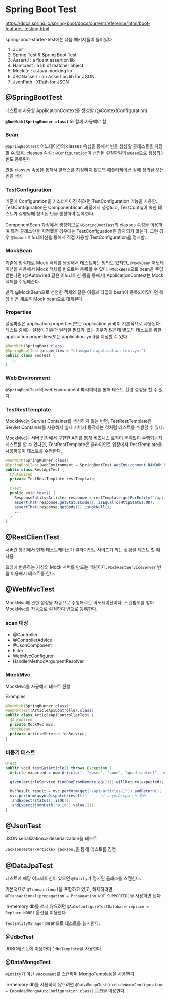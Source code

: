 # Spring Boot Test

<https://docs.spring.io/spring-boot/docs/current/reference/html/boot-features-testing.html>

spring-boot-starter-test에는 다음 패키지들이 들어있다

1. JUnit
1. Spring Test & Spring Boot Test
1. AssertJ : a fluent assertion lib
1. Hamcrest : a lib of matcher object
1. Mockito : a Java mocking lib
1. JSONassert : an Assertion lib for JSON
1. JsonPath : XPath for JSON

## @SpringBootTest

테스트에 사용할 ApplicationContext를 생성함 (@ContextConfiguration)

**`@RunWith(SpringRunner.class)`** 와 함께 사용해야 함

### Bean

`@SpringBootTest` 어노테이션의 classes 속성을 통해서 빈을 생성할 클래스들을 지정할 수 있음.
classes 속성 : `@Configuration`이 선언된 설정파일의 `@Bean`으로 생성되는 빈도 등록된다

만일 classes 속성을 통해서 클래스를 지정하지 않으면 애플리케이션 상에 정의된 모든 빈을 생성

### TestConfiguration

기존에 Configuration을 커스터마이징 하려면 TestConfiguration 기능을 사용함.
TestConfiguration은 ComponentScan 과정에서 생성되고, TestConfig이 속한 테스트가 실행될때 정의된 빈을 생성하여 등록한다.

ComponentScan 과정에서 생성되므로 `@SpringBootTest`의 classes 속성을 이용하여 특정 클래스만을 지정했을 경우에는 TestConfiguation은 감지되지 않는다. 그런 경우 `@Import` 어노테이션을 통해서 직접 사용할 TestConfiguration을 명시함.

### MockBean

기존에 방식대로 Mock 객체를 생성해서 테스트하는 방법도 있지만, `@MockBean` 어노테이션을 사용해서 Mock 객체를 빈으로써 등록할 수 있다. `@MockBean`으로 bean을 주입받는다면 (@Autowired 같은 어노테이션 등을 통해서) ApplicationContext는 Mock 객체를 주입해준다.

만약 @MockBean으로 선언한 객체와 같은 이름과 타입의 bean이 등록되어있다면 해당 빈은 새로운 Mock bean으로 대체된다.

### Properties

설정파일은 application.properties(또는 application.yml)이 기본적으로 사용된다. 테스트 중에는 설정이 기존과 달라질 필요가 있는 경우가 많은데 별도의 테스트를 위한 application.properties(또는 application.yml)을 지정할 수 있다.

```java
@RunWith(SpringBoot.class)
@SpringBootTest(properties = "classpath:application-test.yml")
public class FooTest {
  ...
}
```

### Web Environment

`@SpringBootTest`의 webEnvironment 파라미터를 통해 테스트 환경 설정을 할 수 있다.

### TestRestTemplate

MockMvc는 Servlet Container를 생성하지 않는 반면, TestRestTemplate은 Servlet Container를 사용해서 실제 서버가 동작하는 것처럼 테스트를 수행할 수 있다.

MockMvc는 서버 입장에서 구현한 API를 통해 비즈니스 로직이 문제없이 수행되는지 테스트를 할 수 있다면, TestRestTemplate은 클라이언트 입장에서 RestTemplate을 사용하듯이 테스트를 수행한다.

```java
@RunWith(SpringRunner.class)
@SpringBootTest(webEnvironment = SpringBootTest.WebEnvironment.RANDOM_PORT)
public class RestApiTest {
  @Autowired
  private TestRestTemplate restTemplate;

  @Test
  public void test() {
    ResponseEntity<Article> response = restTemplate.getForEntity("/api/articles/1", Article.class);
    assertThat(response.getStatusCode()).isEqualTo(HttpStatus.OK);
    assertThat(response.getBody()).isNotNull();
    ...
  }
}
```

## @RestClientTest

서버간 통신에서 현재 테스트케이스가 클라이언트 사이드가 되는 상황을 테스트 할 때 사용.

요청에 반응하는 가상의 Mock 서버를 만드는 개념이다. `MockRestServiceServer` 빈을 이용해서 테스트를 한다.

## @WebMvcTest

MockMvc에 관한 설정을 자동으로 수행해주는 어노테이션이다. 스캔범위를 찾아 MockMvc를 자동으로 설정하여 빈으로 등록한다.

### scan 대상

- @Controller
- @ControllerAdvice
- @JsonComponent
- Filter
- WebMvcConfigurer
- HandlerMethodArgumentResolver

### MockMvc

MockMvc를 사용해서 테스트 진행

Examples

```java
@RunWith(SpringRunner.class)
@WebMvcTest(ArticleApiController.class)
public class ArticleApiControllerTest {
  @Autowired
  private MockMvc mvc;
  @MockBean
  private ArticleService fooService;
}
```

### 비동기 테스트

```java
@Test
public void testGetArticle() throws Exception {
  Article expected = new Article(1, "kwseo", "good", "good content", now());

  given(articleService.findOneFromRemote(eq(1))).willReturn(expected);

  MvcResult result = mvc.perform(get("/api/articles/1")).andReturn();
  mvc.perform(asyncDispatch(result))      // asyncDispatch 필요
  .andExpect(status().isOk())
  .andExpect(jsonPath("@.id").value(1));
}
```

## @JsonTest

JSON serialization과 deserialization을 테스트

`JacksonTester<Article> jackson;`을 통해 테스트를 진행

## @DataJpaTest

테스트에 해당 어노테이션이 있으면 `@Entity`가 명시된 클래스를 스캔한다.

기본적으로 `@Transactional`을 포함하고 있고, 해제하려면 `@Transactional(propagation = Propagation.NOT_SUPPORTED)`을 사용하면 된다.

in-memory db를 쓰지 않으려면 `@AutoConfigureTestDatabase(replace = Replace.NONE)` 옵션을 이용한다.

`TestEntityManager` bean으로 테스트를 실시한다.

### @JdbcTest

JDBC테스트에 이용하며 `JdbcTemplate`을 사용한다.

### @DataMongoTest

`@Entity`가 아닌 `@Document`를 스캔하며 MongoTemplate을 사용한다.

in-memory db를 사용하지 않으려면 `@DataMongoTest(excludeAutoConfiguration = EmbeddedMongoAutoConfiguration.class)` 옵션을 이용한다.
